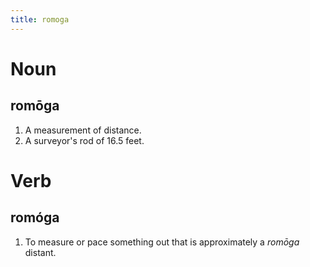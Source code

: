 ```yaml
---
title: romoga
---
```


Noun
================================

romōga
----------------

1. A measurement of distance.
2. A surveyor's rod of 16.5 feet.

Verb
================================

romóga
----------------

1. To measure or pace something out that is approximately a *romōga* distant.
